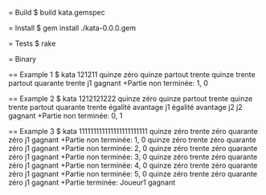 = Build
    $ build kata.gemspec

= Install
    $ gem install ./kata-0.0.0.gem

= Tests
    $ rake

= Binary

== Example 1
    $ kata 121211
    quinze zéro
    quinze partout
    trente quinze
    trente partout
    quarante trente
    j1 gagnant
    +Partie non terminée: 1, 0

== Example 2
    $ kata 1212121222
    quinze zéro
    quinze partout
    trente quinze
    trente partout
    quarante trente
    égalité
    avantage j1
    égalité
    avantage j2
    j2 gagnant
    +Partie non terminée: 0, 1

== Example 3
    $ kata 111111111111111111111111
    quinze zéro
    trente zéro
    quarante zéro
    j1 gagnant
    +Partie non terminée: 1, 0
    quinze zéro
    trente zéro
    quarante zéro
    j1 gagnant
    +Partie non terminée: 2, 0
    quinze zéro
    trente zéro
    quarante zéro
    j1 gagnant
    +Partie non terminée: 3, 0
    quinze zéro
    trente zéro
    quarante zéro
    j1 gagnant
    +Partie non terminée: 4, 0
    quinze zéro
    trente zéro
    quarante zéro
    j1 gagnant
    +Partie non terminée: 5, 0
    quinze zéro
    trente zéro
    quarante zéro
    j1 gagnant
    +Partie terminée: Joueur1 gagnant



